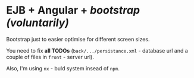 # EJB + Angular + *bootstrap (voluntarily)*

Bootstrap just to easier optimise for different screen sizes.

You need to fix **all TODOs** (```back/.../persistance.xml``` - database url and a couple of files in ```front``` - server url).

Also, I'm using ```nx``` - buld system insead of ```npm```.
